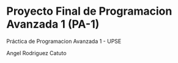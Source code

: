 # Proyecto Final de Programacion Avanzada 1 (PA-1)
Práctica de Programacion Avanzada 1 - UPSE

Angel Rodriguez Catuto